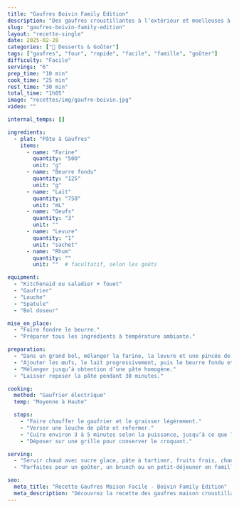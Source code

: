 ```yaml
---
title: "Gaufres Boivin Family Edition"
description: "Des gaufres croustillantes à l’extérieur et moelleuses à l’intérieur, une recette familiale testée et approuvée depuis des années."
slug: "gaufres-boivin-family-edition"
layout: "recette-single"
date: 2025-02-28
categories: ["🍰 Desserts & Goûter"]
tags: ["gaufres", "four", "rapide", "facile", "famille", "goûter"]
difficulty: "Facile"
servings: "6"
prep_time: "10 min"
cook_time: "25 min"
rest_time: "30 min"
total_time: "1h05"
image: "recettes/img/gaufre-boivin.jpg"
video: ""

internal_temps: []

ingredients:
  - plat: "Pâte à Gaufres"
    items:
      - name: "Farine"
        quantity: "500"
        unit: "g"
      - name: "Beurre fondu"
        quantity: "125"
        unit: "g"
      - name: "Lait"
        quantity: "750"
        unit: "mL"
      - name: "Oeufs"
        quantity: "3"
        unit: ""
      - name: "Levure"
        quantity: "1"
        unit: "sachet"
      - name: "Rhum"
        quantity: ""
        unit: ""  # facultatif, selon les goûts

equipment:
  - "Kitchenaid ou saladier + fouet"
  - "Gaufrier"
  - "Louche"
  - "Spatule"
  - "Bol doseur"

mise_en_place:
  - "Faire fondre le beurre."
  - "Préparer tous les ingrédients à température ambiante."

preparation:
  - "Dans un grand bol, mélanger la farine, la levure et une pincée de sel."
  - "Ajouter les œufs, le lait progressivement, puis le beurre fondu et le rhum (facultatif)."
  - "Mélanger jusqu’à obtention d’une pâte homogène."
  - "Laisser reposer la pâte pendant 30 minutes."

cooking:
  method: "Gaufrier électrique"
  temp: "Moyenne à Haute"

  steps:
    - "Faire chauffer le gaufrier et le graisser légèrement."
    - "Verser une louche de pâte et refermer."
    - "Cuire environ 3 à 5 minutes selon la puissance, jusqu’à ce que les gaufres soient dorées et croustillantes."
    - "Déposer sur une grille pour conserver le croquant."

serving:
  - "Servir chaud avec sucre glace, pâte à tartiner, fruits frais, chantilly ou confiture."
  - "Parfaites pour un goûter, un brunch ou un petit-déjeuner en famille."

seo:
  meta_title: "Recette Gaufres Maison Facile - Boivin Family Edition"
  meta_description: "Découvrez la recette des gaufres maison croustillantes et moelleuses de la Boivin Family. Faciles à faire, parfaites pour un goûter ou un brunch réussi !"
---
```

